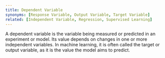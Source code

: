 ```yaml
---
title: Dependent Variable
synonyms: [Response Variable, Output Variable, Target Variable]
related: [Independent Variable, Regression, Supervised Learning]
---
```

A dependent variable is the variable being measured or predicted in an experiment or model. Its value depends on changes in one or more independent variables. In machine learning, it is often called the target or output variable, as it is the value the model aims to predict. 